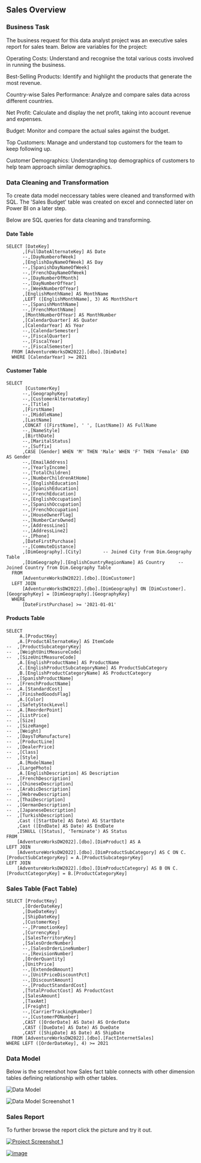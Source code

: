 ## Sales Overview

### Business Task

The business request for this data analyst project was an executive sales report for sales team. Below are variables for the project: 

Operating Costs: Understand and recognise the total various costs involved in running the business.

Best-Selling Products: Identify and highlight the products that generate the most revenue.

Country-wise Sales Performance: Analyze and compare sales data across different countries.

Net Profit: Calculate and display the net profit, taking into account revenue and expenses.

Budget: Monitor and compare the actual sales against the budget.

Top Customers: Manage and understand top customers for the team to keep following up.

Customer Demographics: Understanding top demographics of customers to help team approach similar demographics.

### Data Cleaning and Transformation

To create data model neccessary tables were cleaned and transformed with SQL. The 'Sales Budget' table was created on excel and connected later on Power BI on a later step.

Below are SQL queries for data cleaning and transforming.

#### Date Table

```--Data Cleaning for Date Table
SELECT [DateKey]
      ,[FullDateAlternateKey] AS Date
      --,[DayNumberofWeek]
      ,[EnglishDayNameOfWeek] AS Day
      --,[SpanishDayNameOfWeek]
      --,[FrenchDayNameOfWeek]
      --,[DayNumberOfMonth]
      --,[DayNumberOfYear]
      --,[WeekNumberOfYear]
      ,[EnglishMonthName] AS MonthName
	  ,LEFT ([EnglishMonthName], 3) AS MonthShort
      --,[SpanishMonthName]
      --,[FrenchMonthName]
      ,[MonthNumberOfYear] AS MonthNumber
      ,[CalendarQuarter] AS Quater
      ,[CalendarYear] AS Year
      --,[CalendarSemester]
      --,[FiscalQuarter]
      --,[FiscalYear]
      --,[FiscalSemester]
  FROM [AdventureWorksDW2022].[dbo].[DimDate]
  WHERE [CalendarYear] >= 2021
```

#### Customer Table

```-- Data Cleaning for Customer Table
SELECT 
       [CustomerKey]
      --,[GeographyKey]
      --,[CustomerAlternateKey]
      --,[Title]
      ,[FirstName]
      --,[MiddleName]
      ,[LastName]
	  ,CONCAT ([FirstName], ' ', [LastName]) AS FullName
      --,[NameStyle]
      ,[BirthDate]
      --,[MaritalStatus]
      --,[Suffix]
      ,CASE [Gender] WHEN 'M' THEN 'Male' WHEN 'F' THEN 'Female' END AS Gender
      --,[EmailAddress]
      --,[YearlyIncome]
      --,[TotalChildren]
      --,[NumberChildrenAtHome]
      --,[EnglishEducation]
      --,[SpanishEducation]
      --,[FrenchEducation]
      --,[EnglishOccupation]
      --,[SpanishOccupation]
      --,[FrenchOccupation]
      --,[HouseOwnerFlag]
      --,[NumberCarsOwned]
      --,[AddressLine1]
      --,[AddressLine2]
      --,[Phone]
      ,[DateFirstPurchase]
      --,[CommuteDistance]
	  ,[DimGeography].[City]		-- Joined City from Dim.Geography Table
	  ,[DimGeography].[EnglishCountryRegionName] AS Country		-- Joined Country from Dim.Geography Table
  FROM 
	  [AdventureWorksDW2022].[dbo].[DimCustomer]
  LEFT JOIN 
      [AdventureWorksDW2022].[dbo].[DimGeography] ON [DimCustomer].[GeographyKey] = [DimGeography].[GeographyKey]
  WHERE
      [DateFirstPurchase] >= '2021-01-01'
```

#### Products Table

```-- Data Cleaning for Products Table
SELECT 
	 A.[ProductKey]
	,A.[ProductAlternateKey] AS ItemCode
--	,[ProductSubcategoryKey]
--	,[WeightUnitMeasureCode]
--	,[SizeUnitMeasureCode]
	,A.[EnglishProductName] AS ProductName
	,C.[EnglishProductSubcategoryName] AS ProductSubCategory
 	,B.[EnglishProductCategoryName] AS ProductCategory
--	,[SpanishProductName]
--	,[FrenchProductName]
--	,A.[StandardCost]
--	,[FinishedGoodsFlag]
	,A.[Color]
--	,[SafetyStockLevel]
--	,A.[ReorderPoint]
--	,[ListPrice]
--	,[Size]
--	,[SizeRange]
--	,[Weight]
--	,[DaysToManufacture]
--	,[ProductLine]
--	,[DealerPrice]
--	,[Class]
--	,[Style]
	,A.[ModelName]
--	,[LargePhoto]
	,A.[EnglishDescription] AS Description
--	,[FrenchDescription]
--	,[ChineseDescription]
--	,[ArabicDescription]
--	,[HebrewDescription]
--	,[ThaiDescription]
--	,[GermanDescription]
--	,[JapaneseDescription]
--	,[TurkishDescription]
	,Cast ([StartDate] AS Date) AS StartDate
	,Cast ([EndDate] AS Date) AS EndDate
	,ISNULL ([Status], 'Terminate') AS Status
FROM
	[AdventureWorksDW2022].[dbo].[DimProduct] AS A
LEFT JOIN
	[AdventureWorksDW2022].[dbo].[DimProductSubCategory] AS C ON C.[ProductSubCategoryKey] = A.[ProductSubcategoryKey]
LEFT JOIN
	[AdventureWorksDW2022].[dbo].[DimProductCategory] AS B ON C.[ProductCategoryKey] = B.[ProductCategoryKey]
```

### Sales Table (Fact Table)

```-- Data Cleaning For Sales Table
SELECT [ProductKey]
      ,[OrderDateKey]
      ,[DueDateKey]
      ,[ShipDateKey]
      ,[CustomerKey]
      --,[PromotionKey]
      ,[CurrencyKey]
      ,[SalesTerritoryKey]
      ,[SalesOrderNumber]
      --,[SalesOrderLineNumber]
      --,[RevisionNumber]
      ,[OrderQuantity]
      ,[UnitPrice]
      --,[ExtendedAmount]
      --,[UnitPriceDiscountPct]
      --,[DiscountAmount]
      --,[ProductStandardCost]
      ,[TotalProductCost] AS ProductCost
      ,[SalesAmount]
      ,[TaxAmt]
      ,[Freight]
      --,[CarrierTrackingNumber]
      --,[CustomerPONumber]
      ,CAST ([OrderDate] AS Date) AS OrderDate
      ,CAST ([DueDate] AS Date) AS DueDate
      ,CAST ([ShipDate] AS Date) AS ShipDate
  FROM [AdventureWorksDW2022].[dbo].[FactInternetSales]
WHERE LEFT ([OrderDateKey], 4) >= 2021
```

### Data Model

Below is the screenshot how Sales fact table connects with other dimension tables defining relationship with other tables.

![Data Model](https://github.com/user-attachments/assets/cbc71b10-0590-4968-b19e-c2e07aa139eb)

![Data Model Screenshot  1](https://github.com/user-attachments/assets/b53b456f-9266-4d4f-90d7-9acef1dcf3e0)

### Sales Report

To further browse the report click the picture and try it out.

[![Project Screenshot 1](https://github.com/user-attachments/assets/56b1dc4f-e4f5-4cf6-877e-896cf53f986f)](https://app.fabric.microsoft.com/view?r=eyJrIjoiMWZkMmVkY2QtMmMzOC00NDg0LTg5ZGYtNTRkMzQ1MjhiN2ZiIiwidCI6IjgyYTIxMTg1LTQyMGUtNDFlOS05OGQ5LTM4YzQ2YzY1ZWZjYyJ9&embedImagePlaceholder=true&pageName=76e7b7e7f32d7b61f7e1)


[![image](https://github.com/user-attachments/assets/6fb5d25e-b895-4eac-bab0-9c1b8d055dca)](https://app.fabric.microsoft.com/view?r=eyJrIjoiMWZkMmVkY2QtMmMzOC00NDg0LTg5ZGYtNTRkMzQ1MjhiN2ZiIiwidCI6IjgyYTIxMTg1LTQyMGUtNDFlOS05OGQ5LTM4YzQ2YzY1ZWZjYyJ9&embedImagePlaceholder=true&pageName=76e7b7e7f32d7b61f7e1)

 



